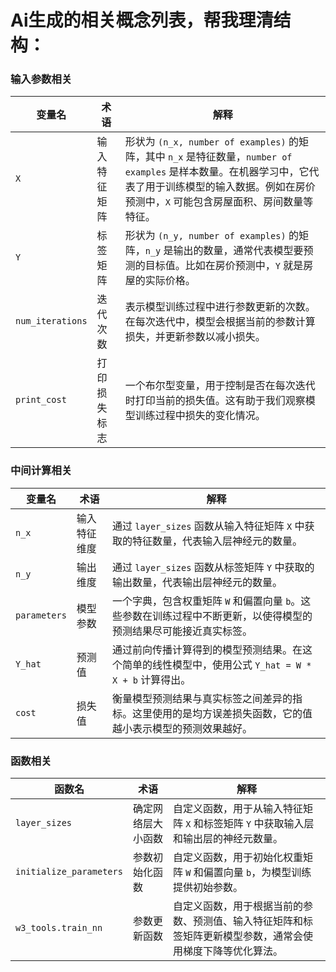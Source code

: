# Ai生成的相关概念列表，帮我理清结构：

### 输入参数相关
|变量名|术语|解释|
| ---- | ---- | ---- |
|`X`|输入特征矩阵|形状为 `(n_x, number of examples)` 的矩阵，其中 `n_x` 是特征数量，`number of examples` 是样本数量。在机器学习中，它代表了用于训练模型的输入数据。例如在房价预测中，`X` 可能包含房屋面积、房间数量等特征。|
|`Y`|标签矩阵|形状为 `(n_y, number of examples)` 的矩阵，`n_y` 是输出的数量，通常代表模型要预测的目标值。比如在房价预测中，`Y` 就是房屋的实际价格。|
|`num_iterations`|迭代次数|表示模型训练过程中进行参数更新的次数。在每次迭代中，模型会根据当前的参数计算损失，并更新参数以减小损失。|
|`print_cost`|打印损失标志|一个布尔型变量，用于控制是否在每次迭代时打印当前的损失值。这有助于我们观察模型训练过程中损失的变化情况。|

### 中间计算相关
|变量名|术语|解释|
| ---- | ---- | ---- |
|`n_x`|输入特征维度|通过 `layer_sizes` 函数从输入特征矩阵 `X` 中获取的特征数量，代表输入层神经元的数量。|
|`n_y`|输出维度|通过 `layer_sizes` 函数从标签矩阵 `Y` 中获取的输出数量，代表输出层神经元的数量。|
|`parameters`|模型参数|一个字典，包含权重矩阵 `W` 和偏置向量 `b`。这些参数在训练过程中不断更新，以使得模型的预测结果尽可能接近真实标签。|
|`Y_hat`|预测值|通过前向传播计算得到的模型预测结果。在这个简单的线性模型中，使用公式 `Y_hat = W * X + b` 计算得出。|
|`cost`|损失值|衡量模型预测结果与真实标签之间差异的指标。这里使用的是均方误差损失函数，它的值越小表示模型的预测效果越好。|

### 函数相关
|函数名|术语|解释|
| ---- | ---- | ---- |
|`layer_sizes`|确定网络层大小函数|自定义函数，用于从输入特征矩阵 `X` 和标签矩阵 `Y` 中获取输入层和输出层的神经元数量。|
|`initialize_parameters`|参数初始化函数|自定义函数，用于初始化权重矩阵 `W` 和偏置向量 `b`，为模型训练提供初始参数。|
|`w3_tools.train_nn`|参数更新函数|自定义函数，用于根据当前的参数、预测值、输入特征矩阵和标签矩阵更新模型参数，通常会使用梯度下降等优化算法。|

